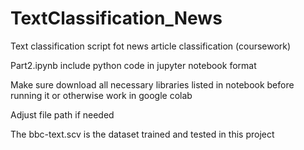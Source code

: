 # TextClassification_News
Text classification script fot news article classification (coursework)

Part2.ipynb include python code in jupyter notebook format

Make sure download all necessary libraries listed in notebook before running it or otherwise work in google colab

Adjust file path if needed

The bbc-text.scv is the dataset trained and tested in this project
